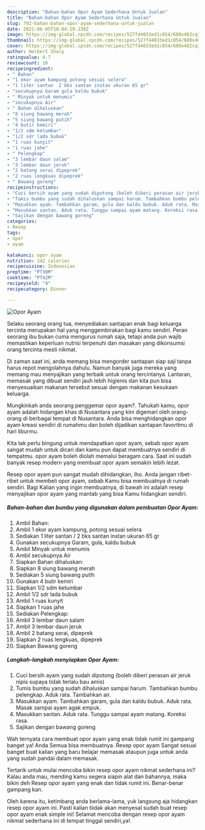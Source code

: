 ```yaml
---
description: "Bahan-bahan Opor Ayam Sederhana Untuk Jualan"
title: "Bahan-bahan Opor Ayam Sederhana Untuk Jualan"
slug: 792-bahan-bahan-opor-ayam-sederhana-untuk-jualan
date: 2021-06-05T18:04:19.238Z
image: https://img-global.cpcdn.com/recipes/527f44033ed1c854/680x482cq70/opor-ayam-foto-resep-utama.jpg
thumbnail: https://img-global.cpcdn.com/recipes/527f44033ed1c854/680x482cq70/opor-ayam-foto-resep-utama.jpg
cover: https://img-global.cpcdn.com/recipes/527f44033ed1c854/680x482cq70/opor-ayam-foto-resep-utama.jpg
author: Herbert Sharp
ratingvalue: 4.7
reviewcount: 10
recipeingredient:
- " Bahan"
- "1 ekor ayam kampung potong sesuai selera"
- "1 liter santan  2 bks santan instan ukuran 65 gr"
- "secukupnya Garam gula kaldu bubuk"
- " Minyak untuk menumis"
- "secukupnya Air"
- " Bahan dihaluskan"
- "8 siung bawang merah"
- "5 siung bawang putih"
- "4 butir kemiri"
- "1/2 sdm ketumbar"
- "1/2 sdr lada bubuk"
- "1 ruas kunyit"
- "1 ruas jahe"
- " Pelengkap"
- "3 lembar daun salam"
- "3 lembar daun jeruk"
- "2 batang serai dipeprek"
- "2 ruas lengkuas dipeprek"
- " Bawang goreng"
recipeinstructions:
- "Cuci bersih ayam yang sudah dipotong (boleh diberi perasan air jeruk nipis supaya tidak terlalu bau amis)"
- "Tumis bumbu yang sudah dihaluskan sampai harum. Tambahkan bumbu pelengkap. Aduk rata. Tambahkan air."
- "Masukkan ayam. Tambahkan garam, gula dan kaldu bubuk. Aduk rata. Masak sampai ayam agak empuk."
- "Masukkan santan. Aduk rata. Tunggu sampai ayam matang. Koreksi rasa."
- "Sajikan dengan bawang goreng"
categories:
- Resep
tags:
- opor
- ayam

katakunci: opor ayam 
nutrition: 242 calories
recipecuisine: Indonesian
preptime: "PT30M"
cooktime: "PT42M"
recipeyield: "4"
recipecategory: Dinner

---
```



![Opor Ayam](https://img-global.cpcdn.com/recipes/527f44033ed1c854/680x482cq70/opor-ayam-foto-resep-utama.jpg)

Selaku seorang orang tua, menyediakan santapan enak bagi keluarga tercinta merupakan hal yang menggembirakan bagi kamu sendiri. Peran seorang ibu bukan cuma mengurus rumah saja, tetapi anda pun wajib memastikan keperluan nutrisi terpenuhi dan masakan yang dikonsumsi orang tercinta mesti nikmat.

Di zaman  saat ini, anda memang bisa mengorder santapan siap saji tanpa harus repot mengolahnya dahulu. Namun banyak juga mereka yang memang mau menyajikan yang terbaik untuk orang tercintanya. Lantaran, memasak yang dibuat sendiri jauh lebih higienis dan kita pun bisa menyesuaikan makanan tersebut sesuai dengan makanan kesukaan keluarga. 



Mungkinkah anda seorang penggemar opor ayam?. Tahukah kamu, opor ayam adalah hidangan khas di Nusantara yang kini digemari oleh orang-orang di berbagai tempat di Nusantara. Anda bisa menghidangkan opor ayam kreasi sendiri di rumahmu dan boleh dijadikan santapan favoritmu di hari liburmu.

Kita tak perlu bingung untuk mendapatkan opor ayam, sebab opor ayam sangat mudah untuk dicari dan kamu pun dapat membuatnya sendiri di tempatmu. opor ayam boleh diolah memalui beragam cara. Saat ini sudah banyak resep modern yang membuat opor ayam semakin lebih lezat.

Resep opor ayam pun sangat mudah dihidangkan, lho. Anda jangan ribet-ribet untuk membeli opor ayam, sebab Kamu bisa membuatnya di rumah sendiri. Bagi Kalian yang ingin membuatnya, di bawah ini adalah resep menyajikan opor ayam yang mantab yang bisa Kamu hidangkan sendiri.

<!--inarticleads1-->

##### Bahan-bahan dan bumbu yang digunakan dalam pembuatan Opor Ayam:

1. Ambil  Bahan:
1. Ambil 1 ekor ayam kampung, potong sesuai selera
1. Sediakan 1 liter santan / 2 bks santan instan ukuran 65 gr
1. Gunakan secukupnya Garam, gula, kaldu bubuk
1. Ambil  Minyak untuk menumis
1. Ambil secukupnya Air
1. Siapkan  Bahan dihaluskan:
1. Siapkan 8 siung bawang merah
1. Sediakan 5 siung bawang putih
1. Gunakan 4 butir kemiri
1. Siapkan 1/2 sdm ketumbar
1. Ambil 1/2 sdr lada bubuk
1. Ambil 1 ruas kunyit
1. Siapkan 1 ruas jahe
1. Sediakan  Pelengkap:
1. Ambil 3 lembar daun salam
1. Ambil 3 lembar daun jeruk
1. Ambil 2 batang serai, dipeprek
1. Siapkan 2 ruas lengkuas, dipeprek
1. Siapkan  Bawang goreng




<!--inarticleads2-->

##### Langkah-langkah menyiapkan Opor Ayam:

1. Cuci bersih ayam yang sudah dipotong (boleh diberi perasan air jeruk nipis supaya tidak terlalu bau amis)
1. Tumis bumbu yang sudah dihaluskan sampai harum. Tambahkan bumbu pelengkap. Aduk rata. Tambahkan air.
1. Masukkan ayam. Tambahkan garam, gula dan kaldu bubuk. Aduk rata. Masak sampai ayam agak empuk.
1. Masukkan santan. Aduk rata. Tunggu sampai ayam matang. Koreksi rasa.
1. Sajikan dengan bawang goreng




Wah ternyata cara membuat opor ayam yang enak tidak rumit ini gampang banget ya! Anda Semua bisa membuatnya. Resep opor ayam Sangat sesuai banget buat kalian yang baru belajar memasak ataupun juga untuk anda yang sudah pandai dalam memasak.

Tertarik untuk mulai mencoba bikin resep opor ayam nikmat sederhana ini? Kalau anda mau, mending kamu segera siapin alat dan bahannya, maka bikin deh Resep opor ayam yang enak dan tidak rumit ini. Benar-benar gampang kan. 

Oleh karena itu, ketimbang anda berlama-lama, yuk langsung aja hidangkan resep opor ayam ini. Pasti kalian tiidak akan menyesal sudah buat resep opor ayam enak simple ini! Selamat mencoba dengan resep opor ayam nikmat sederhana ini di tempat tinggal sendiri,ya!.

